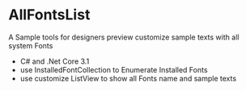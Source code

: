 # AllFontsList
 A Sample tools for designers preview customize sample texts with all system Fonts 

- C# and .Net Core 3.1
- use InstalledFontCollection to Enumerate Installed Fonts
- use customize ListView to show all Fonts name and sample texts
